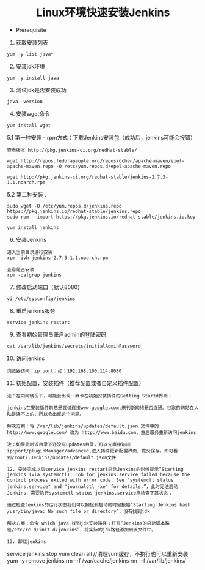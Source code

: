 # <center>Linux环境快速安装Jenkins</center>
* Prerequisite   
1. 获取安装列表  

```
yum -y list java*
```

2. 安装jdk环境   
```
yum -y install java
```

3. 测试jdk是否安装成功
```
java -version
```

4. 安装wget命令
```
yum install wget
```

5.1  第一种安装 - rpm方式：下载Jenkins安装包（成功后，jenkins可能会报错）
```
查看版本 http://pkg.jenkins-ci.org/redhat-stable/

wget http://repos.fedorapeople.org/repos/dchen/apache-maven/epel-apache-maven.repo -O /etc/yum.repos.d/epel-apache-maven.repo

wget http://pkg.jenkins-ci.org/redhat-stable/jenkins-2.7.3-1.1.noarch.rpm   
```

5.2 第二种安装：
```
sudo wget -O /etc/yum.repos.d/jenkins.repo https://pkg.jenkins.io/redhat-stable/jenkins.repo
sudo rpm --import https://pkg.jenkins.io/redhat-stable/jenkins.io.key

yum install jenkins
```

6. 安装Jenkins
```
进入当前目录进行安装
rpm -ivh jenkins-2.7.3-1.1.noarch.rpm  

查看是否安装
rpm -qa|grep jenkins
```

7. 修改启动端口（默认8080）
```
vi /etc/sysconfig/jenkins
```

8. 重启jenkins服务
```
service jenkins restart
```

9. 查看初始管理员账户admin的登陆密码
```
cat /var/lib/jenkins/secrets/initialAdminPassword
```

10. 访问jenkins
```
浏览器访问：ip:port；如：192.168.100.114:8080
```

11. 初始配置，安装插件（推荐配置或者自定义插件配置）
```
注：在内网情况下，可能会出现一直卡在初始安装插件的Getting Startd界面；

jenkins在安装插件前总是尝试连接www.google.com,来判断网络是否连通。谷歌的网站在大陆是连不上的，所以会出现这个问题。

解决方案：将 /var/lib/jenkins/updates/default.json 文件中的http://www.google.com/ 改为 http://www.baidu.com，重启服务重新访问jenkins

注：如果此时该目录下还没有updates目录，可以先直接访问ip:port/pluginManager/advanced,进入插件更新配置界面，提交保存，即可看到/root/.Jenkins/updates/default.json文件

12. 安装完成以后service jenkins restart启动Jenkins的时候提示“Starting jenkins (via systemctl): Job for jenkins.service failed because the control process exited with error code. See "systemctl status jenkins.service" and "journalctl -xe" for details.”，此时无法启动Jenkins，需要执行systemctl status jenkins.service来检查下其状态；

通过检查Jenkins的运行状态我们可以捕捉到启动的时候报错“Starting Jenkins bash: /usr/bin/java: No such file or directory”，没有找到jdk

解决方案：命令 which java 找到jdk安装路径；打开“Jenkins的启动脚本路径/etc/rc.d/init.d/jenkins”，将实际的jdk路径添加到该文件中。

13. 卸载jenkins
```
service jenkins stop
yum clean all  //清理yum缓存，不执行也可以重新安装
yum -y remove jenkins
rm -rf /var/cache/jenkins
rm -rf /var/lib/jenkins/
```